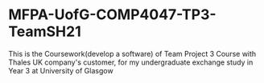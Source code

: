 # MFPA-UofG-COMP4047-TP3-TeamSH21
This is the Coursework(develop a software) of Team Project 3 Course with Thales UK company's customer, for my undergraduate exchange study in Year 3 at University of Glasgow
